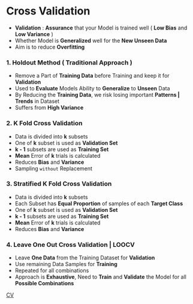 # Cross Validation
- **Validation** : **Assurance** that your Model is trained well ( **Low Bias** and **Low Variance** ) 
- Whether Model is **Generalized** well for the **New Unseen Data**
- Aim is to reduce **Overfitting**

### 1. Holdout Method ( **Traditional Approach** )
- Remove a Part of **Training Data** before Training and keep it for **Validation**
- Used to **Evaluate** Models Ability to **Generalize** to **Unseen** Data
- By Reducing the **Training Data**, we risk losing important **Patterns | Trends** in Dataset
- Suffers from **High Variance**

### 2. K Fold Cross Validation
- Data is divided into **k** subsets
- One of **k** subset is used as **Validation Set**
- **k - 1** subsets are used as **Training Set**
- **Mean** Error of **k** trials is calculated
- Reduces **Bias** and **Variance**
- Sampling `without` Replacement

### 3. Stratified K Fold Cross Validation
- Data is divided into **k** subsets
- Each Subset has **Equal Proportion** of samples of each **Target Class**
- One of **k** subset is used as **Validation Set**
- **k - 1** subsets are used as **Training Set**
- **Mean** Error of **k** trials is calculated
- Reduces **Bias** and **Variance**

### 4. Leave One Out Cross Validation | LOOCV
- Leave **One Data** from the Training Dataset for **Validation**
- Use remaining Data Samples for **Training**
- Repeated for all combinations
- Approach is **Exhaustive**, Need to **Train** and **Validate** the Model for all **Possible Combinations**

[CV](https://amueller.github.io/ml-training-intro/slides/03-cross-validation-grid-search.html#21)
